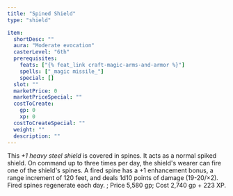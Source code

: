```yaml
---
title: "Spined Shield"
type: "shield"

item:
  shortDesc: ""
  aura: "Moderate evocation"
  casterLevel: "6th"
  prerequisites:
    feats: ["{% feat_link craft-magic-arms-and-armor %}"]
    spells: ["_magic missile_"]
    special: []
  slot: ""
  marketPrice: 0
  marketPriceSpecial: ""
  costToCreate:
    gp: 0
    xp: 0
  costToCreateSpecial: ""
  weight: ""
  description: ""
---
```

This _+1 heavy steel shield_ is covered in spines. It acts as a normal spiked shield. On command up to three times per day, the shield's wearer can fire one of the shield's spines. A fired spine has a +1 enhancement bonus, a range increment of 120 feet, and deals 1d10 points of damage (19-20/&times;2). Fired spines regenerate each day.
; Price 5,580 gp; Cost 2,740 gp + 223 XP.

